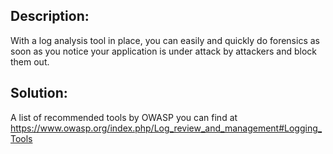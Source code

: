 ## Description:

With a log analysis tool in place, you can easily and quickly do forensics as soon as you
notice your application is under attack by attackers and block them out.

## Solution:

A list of recommended tools by OWASP you can find at
https://www.owasp.org/index.php/Log_review_and_management#Logging_Tools
